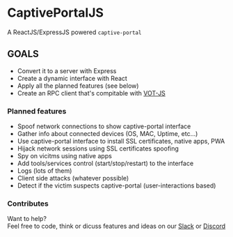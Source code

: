 # CaptivePortalJS

A ReactJS/ExpressJS powered `captive-portal`

## GOALS

- Convert it to a server with Express
- Create a dynamic interface with React
- Apply all the planned features (see below)
- Create an RPC client that's compitable with [VOT-JS](https://github.com/almapro/vot-js)

### Planned features

- Spoof network connections to show captive-portal interface
- Gather info about connected devices (OS, MAC, Uptime, etc...)
- Use captive-portal interface to install SSL certificates, native apps, PWA
- Hijack network sessions using SSL certificates spoofing
- Spy on vicitms using native apps
- Add tools/services control (start/stop/restart) to the interface
- Logs (lots of them)
- Client side attacks (whatever possible)
- Detect if the victim suspects captive-portal (user-interactions based)

### Contributes

Want to help?  
Feel free to code, think or dicuss features and ideas on our [Slack](https://join.slack.com/t/vot-js/shared_invite/zt-eo740eyt-RMugcKAyW_ced48H6umgrw) or [Discord](https://discord.gg/b9snyN)